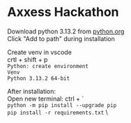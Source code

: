 # Axxess Hackathon

Download python 3.13.2 from [python.org](http://python.org) \
Click "Add to path" during installation

Create venv in vscode \
crtl + shift + p \
`Python: create environment` \
`Venv` \
`Python 3.13.2 64-bit`

After installation: \
Open new terminal: ctrl + \` \
`python -m pip install --upgrade pip` \
`pip install -r requirements.txt` \